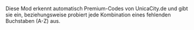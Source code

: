 Diese Mod erkennt automatisch Premium-Codes von UnicaCity.de und gibt sie ein, beziehungsweise probiert jede Kombination eines fehlenden Buchstaben (A-Z) aus.
